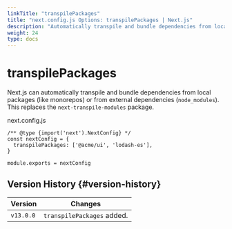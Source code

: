 ```yaml
---
linkTitle: "transpilePackages"
title: "next.config.js Options: transpilePackages | Next.js"
description: "Automatically transpile and bundle dependencies from local packages (like monorepos) or from external dependencies (`node_modules`)."
weight: 24
type: docs
---
```


# transpilePackages

Next.js can automatically transpile and bundle dependencies from local packages (like monorepos) or from external dependencies (`node_modules`). This replaces the `next-transpile-modules` package.


next.config.js
```
/** @type {import('next').NextConfig} */
const nextConfig = {
  transpilePackages: ['@acme/ui', 'lodash-es'],
}
 
module.exports = nextConfig
```

## Version History {#version-history}

|Version|Changes|
|---|---|
|`v13.0.0`|`transpilePackages` added.|

